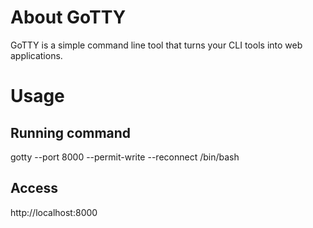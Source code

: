 # About GoTTY

GoTTY is a simple command line tool that turns your CLI tools into web applications.

# Usage

## Running command

gotty --port 8000 --permit-write --reconnect /bin/bash

## Access

http://localhost:8000
